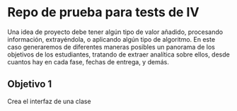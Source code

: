 # Repo de prueba para tests de IV

Una idea de proyecto debe tener algún tipo de valor añadido, procesando información, extrayéndola, o aplicando algún tipo de algoritmo.
En este caso generaremos de diferentes maneras posibles un panorama de los objetivos de los estudiantes, tratando de extraer analítica sobre ellos, desde cuantos hay en cada fase, fechas de entrega, y demás.

## Objetivo 1

Crea el interfaz de una clase
